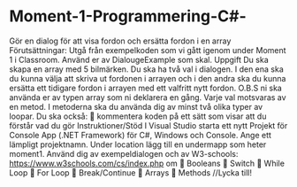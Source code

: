 # Moment-1-Programmering-C#-

Gör en dialog för att visa fordon och ersätta fordon i en array
Förutsättningar:
Utgå från exempelkoden som vi gått igenom under Moment 1 i Classroom. Använd er av
DialougeExample som skal.
Uppgift
Du ska skapa en array med 5 bilmärken. Du ska ha två val i dialogen. I den ena ska du kunna välja att
skriva ut fordonen i arrayen och i den andra ska du kunna ersätta ett tidigare fordon i arrayen med
ett valfritt nytt fordon. O.B.S ni ska använda er av typen array som ni deklarera en gång. Varje val
motsvaras av en metod. I metoderna ska du använda dig av minst två olika typer av loopar. Du ska
också:
 kommentera koden på ett sätt som visar att du förstår vad du gör
Instruktioner/Stöd
I Visual Studio starta ett nytt Projekt för Console App (.NET Framework) för C#, Windows och
Console. Ange ett lämpligt projektnamn. Under location lägg till en undermapp som heter moment1.
Använd dig av exempeldialogen och av W3-schools:
https://www.w3schools.com/cs/index.php om
 Booleans
 Switch
 While Loop
 For Loop
 Break/Continue
 Arrays
 Methods
//Lycka till!
